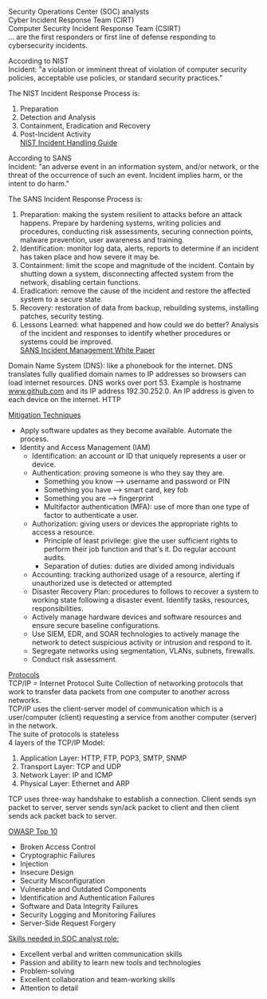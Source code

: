 Security Operations Center (SOC) analysts  
Cyber Incident Response Team (CIRT)  
Computer Security Incident Response Team (CSIRT)  
... are the first responders or first line of defense responding to cybersecurity incidents. 

According to NIST  
Incident: "a violation or imminent threat of violation of computer security policies, acceptable use policies, or standard security practices."

The NIST Incident Response Process is:
1) Preparation
2) Detection and Analysis
3) Containment, Eradication and Recovery
4) Post-Incident Activity  
[NIST Incident Handling Guide](https://nvlpubs.nist.gov/nistpubs/specialpublications/nist.sp.800-61r2.pdf)

According to SANS  
Incident: "an adverse event in an information system, and/or network, or the threat of the occurrence of such an event. Incident implies harm, or the intent to do harm."

The SANS Incident Response Process is:
1) Preparation: making the system resilient to attacks before an attack happens. Prepare by hardening systems, writing policies and procedures, conducting risk assessments, securing connection points, malware prevention, user awareness and training.
3) Identification: monitor log data, alerts, reports to determine if an incident has taken place and how severe it may be.
4) Containment: limit the scope and magnitude of the incident. Contain by shutting down a system, disconnecting affected system from the network, disabling certain functions.
5) Eradication: remove the cause of the incident and restore the affected system to a secure state.
6) Recovery: restoration of data from backup, rebuilding systems, installing patches, security testing.
7) Lessons Learned: what happened and how could we do better? Analysis of the incident and responses to identify whether procedures or systems could be improved.  
[SANS Incident Management White Paper](https://sansorg.egnyte.com/dl/xA2zHfNRL2)

Domain Name System (DNS): like a phonebook for the internet. DNS translates fully qualified domain names to IP addresses so browsers can load internet resources. DNS works over port 53. 
  Example is hostname www.github.com and its IP address 192.30.252.0. An IP address is given to each device on the internet. 
HTTP

<ins>Mitigation Techniques</ins>  
- Apply software updates as they become available. Automate the process.
- Identity and Access Management (IAM)
    - Identification: an account or ID that uniquely represents a user or device.
    - Authentication: proving someone is who they say they are.
        - Something you know --> username and password or PIN
        - Something you have --> smart card, key fob
        - Something you are  --> fingerprint
        - Multifactor authentication (MFA): use of more than one type of factor to authenticate a user.
    - Authorization: giving users or devices the appropriate rights to access a resource.
        - Principle of least privilege: give the user sufficient rights to perform their job function and that's it. Do regular account audits.
        - Separation of duties: duties are divided among individuals  
    - Accounting: tracking authorized usage of a resource, alerting if unauthorized use is detected or attempted
  - Disaster Recovery Plan: procedures to follows to recover a system to working state following a disaster event. Identify tasks, resources, responsibilities.
  - Actively manage hardware devices and software resources and ensure secure baseline configurations.
  - Use SIEM, EDR, and SOAR technologies to actively manage the network to detect suspicious activity or intrusion and respond to it.
  - Segregate networks using segmentation, VLANs, subnets, firewalls.
  - Conduct risk assessment.

<ins>Protocols</ins>  
TCP/IP = Internet Protocol Suite
Collection of networking protocols that work to transfer data packets from one computer to another across networks.  
TCP/IP uses the client-server model of communication which is a user/computer (client) requesting a service from another computer (server) in the network.  
The suite of protocols is stateless  
4 layers of the TCP/IP Model:  
1) Application Layer: HTTP, FTP, POP3, SMTP, SNMP
2) Transport Layer: TCP and UDP
3) Network Layer: IP and ICMP
4) Physical Layer: Ethernet and ARP  

TCP uses three-way handshake to establish a connection. Client sends syn packet to server, server sends syn/ack packet to client and then client sends ack packet back to server. 

[OWASP Top 10](https://owasp.org/www-project-top-ten/)
- Broken Access Control
- Cryptographic Failures
- Injection
- Insecure Design
- Security Misconfiguration
- Vulnerable and Outdated Components
- Identification and Authentication Failures
- Software and Data Integrity Failures
- Security Logging and Monitoring Failures
- Server-Side Request Forgery

<u>Skills needed in SOC analyst role:</u>
- Excellent verbal and written communication skills
- Passion and ability to learn new tools and technologies
- Problem-solving
- Excellent collaboration and team-working skills
- Attention to detail
